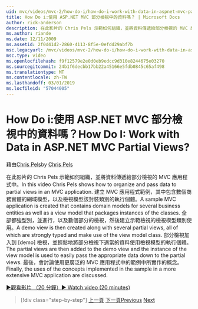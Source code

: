 ```yaml
---
uid: mvc/videos/mvc-2/how-do-i/how-do-i-work-with-data-in-aspnet-mvc-partial-views
title: How Do i:使用 ASP.NET MVC 部分檢視中的資料嗎？ | Microsoft Docs
author: rick-anderson
description: 在此影片的 Chris Pels 示範如何組織，並將資料傳遞給部分檢視的 MVC 應用程式中。 MVC 應用程式範例會建立包含網域...
ms.author: riande
ms.date: 12/11/2009
ms.assetid: 2f0d41d2-2860-4113-8f5e-0efdd29abf7b
msc.legacyurl: /mvc/videos/mvc-2/how-do-i/how-do-i-work-with-data-in-aspnet-mvc-partial-views
msc.type: video
ms.openlocfilehash: f9f12579e2e0d0eb9edcc9d310e8244675e03270
ms.sourcegitcommit: 24b1f6decbb17bb22a45166e5fdb0845c65af498
ms.translationtype: MT
ms.contentlocale: zh-TW
ms.lasthandoff: 03/01/2019
ms.locfileid: "57044005"
---
```

<a name="how-do-i-work-with-data-in-aspnet-mvc-partial-views"></a><span data-ttu-id="35150-105">How Do i:使用 ASP.NET MVC 部分檢視中的資料嗎？</span><span class="sxs-lookup"><span data-stu-id="35150-105">How Do I: Work with Data in ASP.NET MVC Partial Views?</span></span>
====================
<span data-ttu-id="35150-106">藉由[Chris Pels](https://twitter.com/chrispels)</span><span class="sxs-lookup"><span data-stu-id="35150-106">by [Chris Pels](https://twitter.com/chrispels)</span></span>

<span data-ttu-id="35150-107">在此影片的 Chris Pels 示範如何組織，並將資料傳遞給部分檢視的 MVC 應用程式中。</span><span class="sxs-lookup"><span data-stu-id="35150-107">In this video Chris Pels shows how to organize and pass data to partial views in an MVC application.</span></span> <span data-ttu-id="35150-108">建立 MVC 應用程式範例，其中包含數個商務實體的網域模型，以及檢視模型該封裝類別的執行個體。</span><span class="sxs-lookup"><span data-stu-id="35150-108">A sample MVC application is created that contains domain models for several business entities as well as a view model that packages instances of the classes.</span></span> <span data-ttu-id="35150-109">全部都強型別，並進行，以及數個部分的檢視，然後建立示範檢視的檢視模型類別使用。</span><span class="sxs-lookup"><span data-stu-id="35150-109">A demo view is then created along with several partial views, all of which are strongly typed and make use of the view model class.</span></span> <span data-ttu-id="35150-110">部分檢視加入到 [demo] 檢視，並輕鬆地將部分檢視下適當的資料使用檢視模型的執行個體。</span><span class="sxs-lookup"><span data-stu-id="35150-110">The partial views are then added to the demo view and the instance of the view model is used to easily pass the appropriate data down to the partial views.</span></span> <span data-ttu-id="35150-111">最後，會討論使用更廣泛的 MVC 應用程式中的範例中所實作的概念。</span><span class="sxs-lookup"><span data-stu-id="35150-111">Finally, the uses of the concepts implemented in the sample in a more extensive MVC application are discussed.</span></span>

[<span data-ttu-id="35150-112">&#9654;觀看影片 （20 分鐘）</span><span class="sxs-lookup"><span data-stu-id="35150-112">&#9654; Watch video (20 minutes)</span></span>](https://channel9.msdn.com/Blogs/ASP-NET-Site-Videos/how-do-i-work-with-data-in-aspnet-mvc-partial-views)

> [!div class="step-by-step"]
> <span data-ttu-id="35150-113">[上一頁](how-do-i-return-json-formatted-data-for-an-ajax-call-in-an-aspnet-mvc-web-application.md)
> [下一頁](how-do-i-implement-view-models-to-manage-data-for-aspnet-mvc-views.md)</span><span class="sxs-lookup"><span data-stu-id="35150-113">[Previous](how-do-i-return-json-formatted-data-for-an-ajax-call-in-an-aspnet-mvc-web-application.md)
[Next](how-do-i-implement-view-models-to-manage-data-for-aspnet-mvc-views.md)</span></span>
